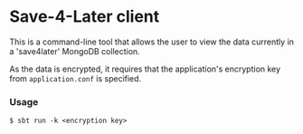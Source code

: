 # Save-4-Later client

This is a command-line tool that allows the user to view the data currently in a 'save4later' MongoDB collection.

As the data is encrypted, it requires that the application's encryption key from `application.conf` is specified.


### Usage

`$ sbt run -k <encryption key>`
